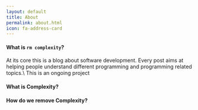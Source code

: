 ```yaml
---
layout: default
title: About
permalink: about.html
icon: fa-address-card
---
```


#### What is `rm complexity`?

At its core this is a blog about software development. Every post aims at helping people understand different programming and programming related topics.\\
This is an ongoing project

#### What is Complexity?

#### How do we remove Complexity?
